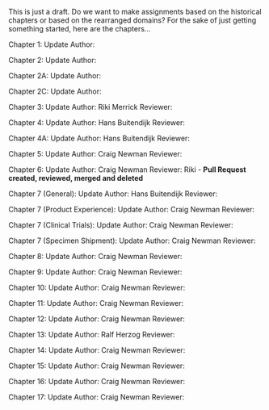 This is just a draft.  Do we want to make assignments based on the historical chapters or based on the rearranged domains?  For the sake of just getting something started, here are the chapters...

Chapter 1: Update Author: 

Chapter 2: Update Author: 

Chapter 2A: Update Author: 

Chapter 2C: Update Author: 

Chapter 3: Update Author: Riki Merrick  Reviewer:

Chapter 4: Update Author: Hans Buitendijk  Reviewer:

Chapter 4A: Update Author: Hans Buitendijk  Reviewer:

Chapter 5: Update Author: Craig Newman  Reviewer:

Chapter 6: Update Author: Craig Newman  Reviewer: Riki - **Pull Request created, reviewed, merged and deleted** 

Chapter 7 (General): Update Author: Hans Buitendijk  Reviewer:

Chapter 7 (Product Experience): Update Author: Craig Newman  Reviewer:

Chapter 7 (Clinical Trials): Update Author: Craig Newman  Reviewer:

Chapter 7 (Specimen Shipment): Update Author: Craig Newman  Reviewer:

Chapter 8: Update Author: Craig Newman  Reviewer: 

Chapter 9: Update Author: Craig Newman  Reviewer: 

Chapter 10: Update Author: Craig Newman  Reviewer: 

Chapter 11: Update Author: Craig Newman  Reviewer:

Chapter 12: Update Author: Craig Newman  Reviewer:

Chapter 13: Update Author: Ralf Herzog  Reviewer:

Chapter 14: Update Author: Craig Newman  Reviewer:

Chapter 15: Update Author: Craig Newman  Reviewer:

Chapter 16: Update Author: Craig Newman  Reviewer:

Chapter 17: Update Author: Craig Newman  Reviewer:
